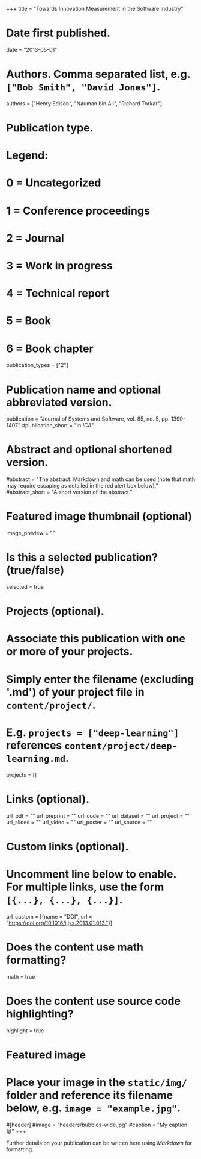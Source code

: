 +++
title = "Towards Innovation Measurement in the Software Industry"

# Date first published.
date = "2013-05-01"

# Authors. Comma separated list, e.g. `["Bob Smith", "David Jones"]`.
authors = ["Henry Edison", "Nauman bin Ali", "Richard Torkar"]

# Publication type.
# Legend:
# 0 = Uncategorized
# 1 = Conference proceedings
# 2 = Journal
# 3 = Work in progress
# 4 = Technical report
# 5 = Book
# 6 = Book chapter
publication_types = ["2"]

# Publication name and optional abbreviated version.
publication = "Journal of Systems and Software, vol. 85, no. 5, pp. 1390-1407"
#publication_short = "In *ICA*"

# Abstract and optional shortened version.
#abstract = "The abstract. Markdown and math can be used (note that math may require escaping as detailed in the red alert box below)."
#abstract_short = "A short version of the abstract."

# Featured image thumbnail (optional)
image_preview = ""

# Is this a selected publication? (true/false)
selected = true

# Projects (optional).
#   Associate this publication with one or more of your projects.
#   Simply enter the filename (excluding '.md') of your project file in `content/project/`.
#   E.g. `projects = ["deep-learning"]` references `content/project/deep-learning.md`.
projects = []

# Links (optional).
url_pdf = ""
url_preprint = ""
url_code = ""
url_dataset = ""
url_project = ""
url_slides = ""
url_video = ""
url_poster = ""
url_source = ""

# Custom links (optional).
#   Uncomment line below to enable. For multiple links, use the form `[{...}, {...}, {...}]`.
 url_custom = [{name = "DOI", url = "https://doi.org/10.1016/j.jss.2013.01.013."}]

# Does the content use math formatting?
math = true

# Does the content use source code highlighting?
highlight = true

# Featured image
# Place your image in the `static/img/` folder and reference its filename below, e.g. `image = "example.jpg"`.
#[header]
#image = "headers/bubbles-wide.jpg"
#caption = "My caption 😄"
+++


Further details on your publication can be written here using *Markdown* for formatting.
